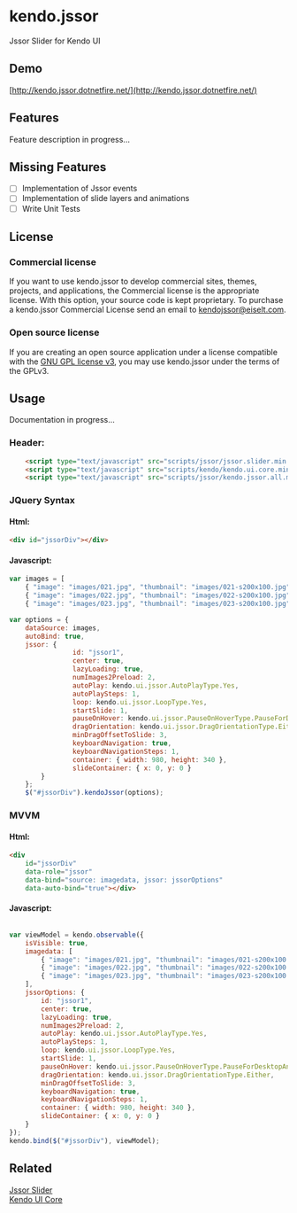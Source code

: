 # kendo.jssor

Jssor Slider for Kendo UI

## Demo
[http://kendo.jssor.dotnetfire.net/](http://kendo.jssor.dotnetfire.net/)

## Features

Feature description in progress...

## Missing Features

- [ ] Implementation of Jssor events
- [ ] Implementation of slide layers and animations
- [ ] Write Unit Tests

## License

### Commercial license

If you want to use kendo.jssor to develop commercial sites, themes, projects, and applications, the Commercial license is the appropriate license. With this option, your source code is kept proprietary. To purchase a kendo.jssor Commercial License send an email to [kendojssor@eiselt.com](mailto:kendojssor@eiselt.com).

### Open source license

If you are creating an open source application under a license compatible with the [GNU GPL license v3](https://www.gnu.org/licenses/gpl-3.0.html), you may use kendo.jssor under the terms of the GPLv3.

## Usage
Documentation in progress...

### Header:
``` html
    <script type="text/javascript" src="scripts/jssor/jssor.slider.min.js"></script>
    <script type="text/javascript" src="scripts/kendo/kendo.ui.core.min.js"></script>
    <script type="text/javascript" src="scripts/jssor/kendo.jssor.all.min.js"></script>
```

### JQuery Syntax
#### Html:
``` html
<div id="jssorDiv"></div>
```
#### Javascript:
``` js
var images = [ 
    { "image": "images/021.jpg", "thumbnail": "images/021-s200x100.jpg", "caption": "Image 021", "description": "Image 021 description" },
    { "image": "images/022.jpg", "thumbnail": "images/022-s200x100.jpg", "caption": "Image 022", "description": "Image 022 description" },
    { "image": "images/023.jpg", "thumbnail": "images/023-s200x100.jpg", "caption": "Image 023", "description": "Image 023 description" } ];

var options = {
    dataSource: images,
    autoBind: true,
    jssor: {
                id: "jssor1",
                center: true,
                lazyLoading: true,
                numImages2Preload: 2,
                autoPlay: kendo.ui.jssor.AutoPlayType.Yes,
                autoPlaySteps: 1,
                loop: kendo.ui.jssor.LoopType.Yes,
                startSlide: 1,
                pauseOnHover: kendo.ui.jssor.PauseOnHoverType.PauseForDesktopAndTouch,
                dragOrientation: kendo.ui.jssor.DragOrientationType.Either,
                minDragOffsetToSlide: 3,
                keyboardNavigation: true,
                keyboardNavigationSteps: 1,
                container: { width: 980, height: 340 },
                slideContainer: { x: 0, y: 0 }
        }
    };
    $("#jssorDiv").kendoJssor(options);
```
    
### MVVM
#### Html:
``` html
<div
    id="jssorDiv"
    data-role="jssor"
    data-bind="source: imagedata, jssor: jssorOptions"
    data-auto-bind="true"></div>
```
#### Javascript:
``` js

var viewModel = kendo.observable({
    isVisible: true,
    imagedata: [ 
        { "image": "images/021.jpg", "thumbnail": "images/021-s200x100.jpg", "caption": "Image 021", "description": "Image 021 description" },
        { "image": "images/022.jpg", "thumbnail": "images/022-s200x100.jpg", "caption": "Image 022", "description": "Image 022 description" },
        { "image": "images/023.jpg", "thumbnail": "images/023-s200x100.jpg", "caption": "Image 023", "description": "Image 023 description" }
    ],
    jssorOptions: {
        id: "jssor1",
        center: true,
        lazyLoading: true,
        numImages2Preload: 2,
        autoPlay: kendo.ui.jssor.AutoPlayType.Yes,
        autoPlaySteps: 1,
        loop: kendo.ui.jssor.LoopType.Yes,
        startSlide: 1,
        pauseOnHover: kendo.ui.jssor.PauseOnHoverType.PauseForDesktopAndTouch,
        dragOrientation: kendo.ui.jssor.DragOrientationType.Either,
        minDragOffsetToSlide: 3,
        keyboardNavigation: true,
        keyboardNavigationSteps: 1,
        container: { width: 980, height: 340 },
        slideContainer: { x: 0, y: 0 }
    }
});
kendo.bind($("#jssorDiv"), viewModel);
```

## Related
[Jssor Slider](https://www.jssor.com/)<br/>
[Kendo UI Core](https://github.com/telerik/kendo-ui-core)

